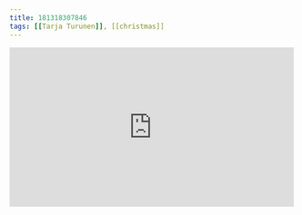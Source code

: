 ```yaml
---
title: 181318307846
tags: [[Tarja Turunen]], [[christmas]]
---
```

<iframe allow="accelerometer; autoplay; clipboard-write; encrypted-media; gyroscope; picture-in-picture" allowfullscreen="" frameborder="0" height="281" id="youtube_iframe" src="https://www.youtube.com/embed/4x3z624U-0s?feature=oembed&amp;enablejsapi=1&amp;origin=https://safe.txmblr.com&amp;wmode=opaque" width="500"></iframe>